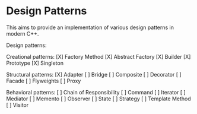 # Design Patterns

This aims to provide an implementation of various design patterns in modern C++.

Design patterns:

Creational patterns:
[X] Factory Method
[X] Abstract Factory
[X] Builder
[X] Prototype
[X] Singleton

Structural patterns:
[X] Adapter
[ ] Bridge
[ ] Composite
[ ] Decorator
[ ] Facade
[ ] Flyweights
[ ] Proxy

Behavioral patterns:
[ ] Chain of Responsibility
[ ] Command
[ ] Iterator
[ ] Mediator
[ ] Memento
[ ] Observer
[ ] State
[ ] Strategy
[ ] Template Method
[ ] Visitor
